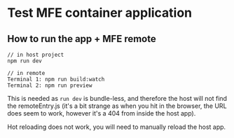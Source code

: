 # Test MFE container application

## How to run the app + MFE remote

```
// in host project
npm run dev

// in remote
Terminal 1: npm run build:watch
Terminal 2: npm run preview
```

This is needed as `run dev` is bundle-less, and therefore the host will not find the remoteEntry.js (it's a bit strange as when you hit in the browser, the URL does seem to work, however it's a 404 from inside the host app).

Hot reloading does not work, you will need to manually reload the host app.
